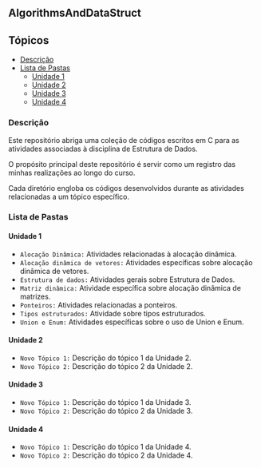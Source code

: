 ## AlgorithmsAndDataStruct

## Tópicos

- [Descrição](#descrição)
- [Lista de Pastas](#lista-de-pastas)
  - [Unidade 1](#unidade-1)
  - [Unidade 2](#unidade-2)
  - [Unidade 3](#unidade-3)
  - [Unidade 4](#unidade-4)

### Descrição

Este repositório abriga uma coleção de códigos escritos em C para as atividades associadas à disciplina de Estrutura de Dados.

O propósito principal deste repositório é servir como um registro das minhas realizações ao longo do curso.

Cada diretório engloba os códigos desenvolvidos durante as atividades relacionadas a um tópico específico.

### Lista de Pastas

#### Unidade 1

- `Alocação Dinâmica:` Atividades relacionadas à alocação dinâmica.
- `Alocação dinâmica de vetores:` Atividades específicas sobre alocação dinâmica de vetores.
- `Estrutura de dados:` Atividades gerais sobre Estrutura de Dados.
- `Matriz dinâmica:` Atividade específica sobre alocação dinâmica de matrizes.
- `Ponteiros:` Atividades relacionadas a ponteiros.
- `Tipos estruturados:` Atividade sobre tipos estruturados.
- `Union e Enum:` Atividades específicas sobre o uso de Union e Enum.

#### Unidade 2

- `Novo Tópico 1:` Descrição do tópico 1 da Unidade 2.
- `Novo Tópico 2:` Descrição do tópico 2 da Unidade 2.

#### Unidade 3

- `Novo Tópico 1:` Descrição do tópico 1 da Unidade 3.
- `Novo Tópico 2:` Descrição do tópico 2 da Unidade 3.

#### Unidade 4

- `Novo Tópico 1:` Descrição do tópico 1 da Unidade 4.
- `Novo Tópico 2:` Descrição do tópico 2 da Unidade 4.
